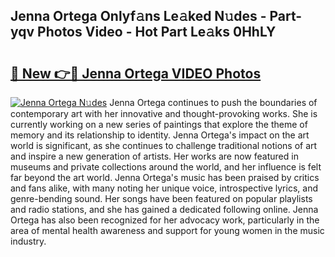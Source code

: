 ## Jenna Ortega Onlyf𝚊ns Le𝚊ked N𝚞des - Part-yqv Photos Video - Hot Part Le𝚊ks 0HhLY

# <h2><a href="http://ab14096.deff.icu/?id=Jenna+Ortega">🔗 New 👉🔴 Jenna Ortega VIDEO Photos</a></h2>

[![Jenna Ortega N𝚞des](https://i.imgur.com/rIISA9y.gif)](http://ab14096.deff.icu/?id=Jenna+Ortega)
Jenna Ortega continues to push the boundaries of contemporary art with her innovative and thought-provoking works. She is currently working on a new series of paintings that explore the theme of memory and its relationship to identity. Jenna Ortega's impact on the art world is significant, as she continues to challenge traditional notions of art and inspire a new generation of artists. Her works are now featured in museums and private collections around the world, and her influence is felt far beyond the art world. Jenna Ortega's music has been praised by critics and fans alike, with many noting her unique voice, introspective lyrics, and genre-bending sound. Her songs have been featured on popular playlists and radio stations, and she has gained a dedicated following online. Jenna Ortega has also been recognized for her advocacy work, particularly in the area of mental health awareness and support for young women in the music industry.
